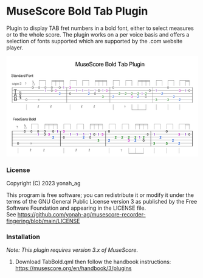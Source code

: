 # MuseScore Bold Tab Plugin
Plugin to display TAB fret numbers in a bold font, either to select measures or to the whole score.
The plugin works on a per voice basis and offers a selection of fonts supported which are supported by the .com website player.

![01](https://github.com/yonah-ag/musescore-tab-bold/blob/main/images/TabBold.png)

### License

Copyright (C) 2023 yonah_ag

This program is free software; you can redistribute it or modify it under the terms of the GNU General Public License version 3 as published by the Free Software Foundation and appearing in the LICENSE file.  
See https://github.com/yonah-ag/musescore-recorder-fingering/blob/main/LICENSE

### Installation

_Note: This plugin requires version 3.x of MuseScore._

1. Download TabBold.qml then follow the handbook instructions: https://musescore.org/en/handbook/3/plugins
